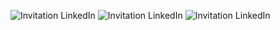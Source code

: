 ![Invitation LinkedIn](./images/Invitations_LinkedIn.png)
![Invitation LinkedIn](./images/Invitations_LinkedIn_2.png)
![Invitation LinkedIn](./images/LinkedIn_Invitations_envoyées.png)


